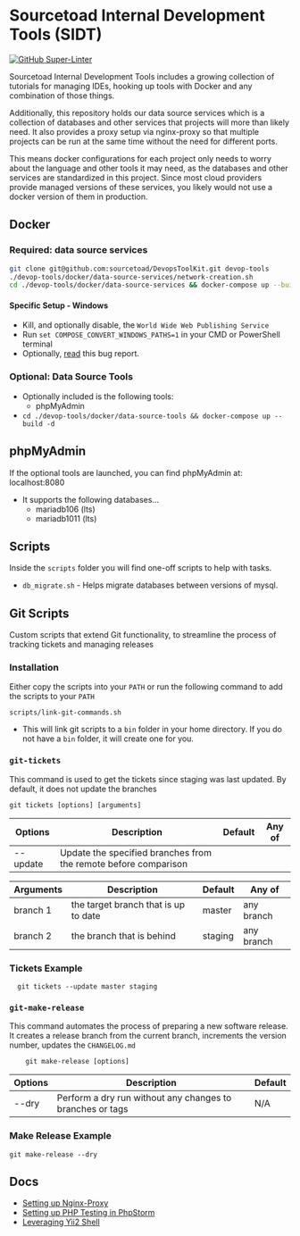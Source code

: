 # Sourcetoad Internal Development Tools (SIDT)

[![GitHub Super-Linter](https://github.com/sourcetoad/DevopsToolKit/workflows/Lint%20Code%20Base/badge.svg)](https://github.com/marketplace/actions/super-linter)

Sourcetoad Internal Development Tools includes a growing collection of tutorials
for managing IDEs, hooking up tools with Docker and any combination of those
things.

Additionally, this repository holds our data source services which is
a collection of databases and other services that projects will more than likely
need. It also provides a proxy setup via nginx-proxy so that multiple projects
can be run at the same time without the need for different ports.

This means docker configurations for each project only needs to worry about the
language and other tools it may need, as the databases and other services are
standardized in this project. Since most cloud providers provide managed versions
of these services, you likely would not use a docker version of them in production.

## Docker

### Required: data source services

```bash
git clone git@github.com:sourcetoad/DevopsToolKit.git devop-tools
./devop-tools/docker/data-source-services/network-creation.sh
cd ./devop-tools/docker/data-source-services && docker-compose up --build -d
```

#### Specific Setup - Windows
* Kill, and optionally disable, the `World Wide Web Publishing Service`
* Run `set COMPOSE_CONVERT_WINDOWS_PATHS=1` in your CMD or PowerShell terminal
* Optionally, [read](https://github.com/docker/compose/issues/4303#issuecomment-379563170) this bug report.

### Optional: Data Source Tools
* Optionally included is the following tools:
  * phpMyAdmin
* `cd ./devop-tools/docker/data-source-tools && docker-compose up --build -d`

## phpMyAdmin
If the optional tools are launched, you can find phpMyAdmin at: localhost:8080
* It supports the following databases...
  * mariadb106 (lts)
  * mariadb1011 (lts)

## Scripts
Inside the `scripts` folder you will find one-off scripts to help with tasks.

* `db_migrate.sh` - Helps migrate databases between versions of mysql.

## Git Scripts
Custom scripts that extend Git functionality, to streamline the process of tracking tickets and managing releases

### Installation
Either copy the scripts into your `PATH` or run the following command to add the scripts to your `PATH`

```shell
scripts/link-git-commands.sh
```

* This will link git scripts to a `bin` folder in your home directory. 
  If you do not have a `bin` folder, it will create one for you.

### `git-tickets`

This command is used to get the tickets since staging was last updated. 
By default, it does not update the branches

```shell
git tickets [options] [arguments]
``` 

| Options  | Description                                                     | Default | Any of |
|----------|-----------------------------------------------------------------|---------|--------|
| --update | Update the specified branches from the remote before comparison |         |        |

| Arguments | Description                          | Default | Any of     |
|-----------|--------------------------------------|---------|------------|
| branch 1  | the target branch that is up to date | master  | any branch |
| branch 2  | the branch that is behind            | staging | any branch |

### Tickets Example

```shell
  git tickets --update master staging
```

### `git-make-release`
This command automates the process of preparing a new software release. 
It creates a release branch from the current branch, increments the version number, updates the `CHANGELOG.md`

```shell
    git make-release [options]
```

| Options  | Description                                               | Default |
|----------|-----------------------------------------------------------|---------|
| --dry    | Perform a dry run without any changes to branches or tags | N/A     |

### Make Release Example

```shell
git make-release --dry
```

## Docs
* [Setting up Nginx-Proxy](docs/nginx-proxy/README.md)
* [Setting up PHP Testing in PhpStorm](docs/phpstorm-docker/README.md)
* [Leveraging Yii2 Shell](docs/yii2/yii-shell.md)
